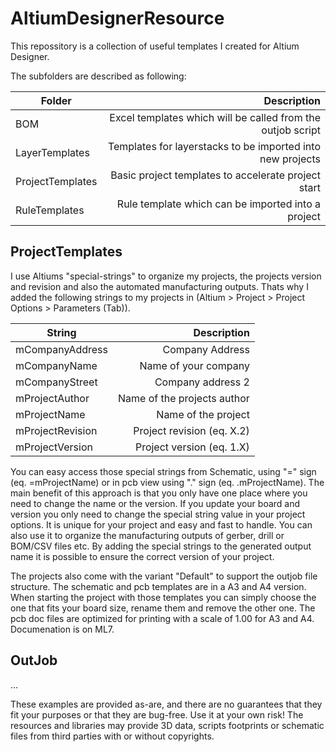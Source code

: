 # AltiumDesignerResource

This repossitory is a collection of useful templates I created for Altium Designer.

The subfolders are described as following:

| Folder           |                                                 Description |
| ---------------- | ----------------------------------------------------------: |
| BOM              | Excel templates which will be called from the outjob script |
| LayerTemplates   |  Templates for layerstacks to be imported into new projects |
| ProjectTemplates |         Basic project templates to accelerate project start |
| RuleTemplates    |          Rule template which can be imported into a project |

## ProjectTemplates

I use Altiums "special-strings" to organize my projects, the projects version and revision and also the automated manufacturing outputs.
Thats why I added the following strings to my projects in (Altium > Project > Project Options > Parameters (Tab)).

| String           |                 Description |
| ---------------- | --------------------------: |
| mCompanyAddress  |             Company Address |
| mCompanyName     |        Name of your company |
| mCompanyStreet   |           Company address 2 |
| mProjectAuthor   | Name of the projects author |
| mProjectName     |         Name of the project |
| mProjectRevision |  Project revision (eq. X.2) |
| mProjectVersion  |   Project version (eq. 1.X) |

You can easy access those special strings from Schematic, using "=" sign (eq. =mProjectName) or in pcb view using "." sign (eq. .mProjectName). The main benefit of this approach is that you only have one place where you need to change the name or the version. If you update your board and version you only need to change the special string value in your project options. It is unique for your project and easy and fast to handle. You can also use it to organize the manufacturing outputs of gerber, drill or BOM/CSV files etc. By adding the special strings to the generated output name it is possible to ensure the correct version of your project.

The projects also come with the variant "Default" to support the outjob file structure. The schematic and pcb templates are in a A3 and A4 version. When starting the project with those templates you can simply choose the one that fits your board size, rename them and remove the other one. The pcb doc files are optimized for printing with a scale of 1.00 for A3 and A4. Documenation is on ML7.

## OutJob

...

These examples are provided as-are, and there are no guarantees that they fit your purposes or that they are bug-free. Use it at your own risk! The resources and libraries may provide 3D data, scripts footprints or schematic files from third parties with or without copyrights.
